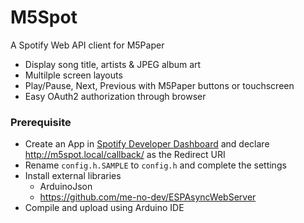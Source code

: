 # M5Spot
A Spotify Web API client for M5Paper

- Display song title, artists & JPEG album art
- Multilple screen layouts
- Play/Pause, Next, Previous with M5Paper buttons or touchscreen
- Easy OAuth2 authorization through browser

### Prerequisite
- Create an App in [Spotify Developer Dashboard](https://developer.spotify.com/dashboard/) and declare http://m5spot.local/callback/ as the Redirect URI
- Rename `config.h.SAMPLE` to `config.h` and complete the settings
- Install external libraries
  - ArduinoJson
  - https://github.com/me-no-dev/ESPAsyncWebServer
- Compile and upload using Arduino IDE

 
